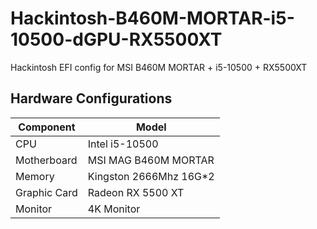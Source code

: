 # Hackintosh-B460M-MORTAR-i5-10500-dGPU-RX5500XT

Hackintosh EFI config for MSI B460M MORTAR + i5-10500 + RX5500XT

## Hardware Configurations

| **Component** | **Model**               |
| ------------- | ----------------------- |
| CPU           | Intel i5-10500          |
| Motherboard   | MSI MAG B460M MORTAR    |
| Memory        | Kingston 2666Mhz 16G\*2 |
| Graphic Card  | Radeon RX 5500 XT       |
| Monitor       | 4K Monitor              |
